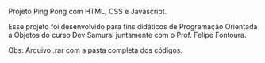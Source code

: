 Projeto Ping Pong com HTML, CSS e Javascript.

Esse projeto foi desenvolvido para fins didáticos de Programação Orientada a Objetos do curso Dev Samurai juntamente com o Prof. Felipe Fontoura.

Obs: Arquivo .rar com a pasta completa dos códigos.

